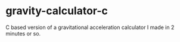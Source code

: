# gravity-calculator-c
C based version of a gravitational acceleration calculator I made in 2 minutes or so.
